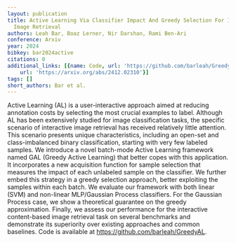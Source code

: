 ```yaml
---
layout: publication
title: Active Learning Via Classifier Impact And Greedy Selection For Interactive
  Image Retrieval
authors: Leah Bar, Boaz Lerner, Nir Darshan, Rami Ben-Ari
conference: Arxiv
year: 2024
bibkey: bar2024active
citations: 0
additional_links: [{name: Code, url: 'https://github.com/barleah/GreedyAL'}, {name: Paper,
    url: 'https://arxiv.org/abs/2412.02310'}]
tags: []
short_authors: Bar et al.
---
```

Active Learning (AL) is a user-interactive approach aimed at reducing
annotation costs by selecting the most crucial examples to label. Although AL
has been extensively studied for image classification tasks, the specific
scenario of interactive image retrieval has received relatively little
attention. This scenario presents unique characteristics, including an open-set
and class-imbalanced binary classification, starting with very few labeled
samples. We introduce a novel batch-mode Active Learning framework named GAL
(Greedy Active Learning) that better copes with this application. It
incorporates a new acquisition function for sample selection that measures the
impact of each unlabeled sample on the classifier. We further embed this
strategy in a greedy selection approach, better exploiting the samples within
each batch. We evaluate our framework with both linear (SVM) and non-linear
MLP/Gaussian Process classifiers. For the Gaussian Process case, we show a
theoretical guarantee on the greedy approximation. Finally, we assess our
performance for the interactive content-based image retrieval task on several
benchmarks and demonstrate its superiority over existing approaches and common
baselines. Code is available at https://github.com/barleah/GreedyAL.